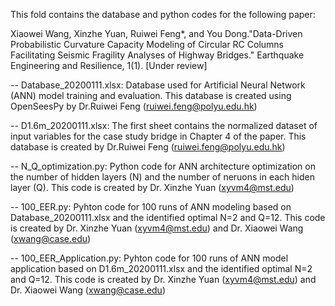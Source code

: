 This fold contains the database and python codes for the following paper:

Xiaowei Wang, Xinzhe Yuan, Ruiwei Feng*, and You Dong."Data-Driven Probabilistic Curvature Capacity Modeling of Circular RC Columns Facilitating
Seismic Fragility Analyses of Highway Bridges." Earthquake Engineering and Resilience, 1(1). [Under review]

-- Database_20200111.xlsx: 
   Database used for Artificial Neural Network (ANN) model training and evaluation. 
   This database is created using OpenSeesPy by Dr.Ruiwei Feng (ruiwei.feng@polyu.edu.hk)
   
-- D1.6m_20200111.xlsx: 
   The first sheet contains the normalized dataset of input variables for the case study bridge in Chapter 4 of the paper. 
   This database is created by Dr.Ruiwei Feng (ruiwei.feng@polyu.edu.hk)
   
-- N_Q_optimization.py: 
   Python code for ANN architecture optimization on the number of hidden layers (N) and the number of neruons in each hiden layer (Q). 
   This code is created by Dr. Xinzhe Yuan (xyvm4@mst.edu)
   
-- 100_EER.py: 
   Pyhton code for 100 runs of ANN modeling based on Database_20200111.xlsx and the identified optimal N=2 and Q=12. 
   This code is created by Dr. Xinzhe Yuan (xyvm4@mst.edu) and Dr. Xiaowei Wang (xwang@case.edu)
   
-- 100_EER_Application.py: 
   Pyhton code for 100 runs of ANN model application based on D1.6m_20200111.xlsx and the identified optimal N=2 and Q=12. 
   This code is created by Dr. Xinzhe Yuan (xyvm4@mst.edu) and Dr. Xiaowei Wang (xwang@case.edu)
